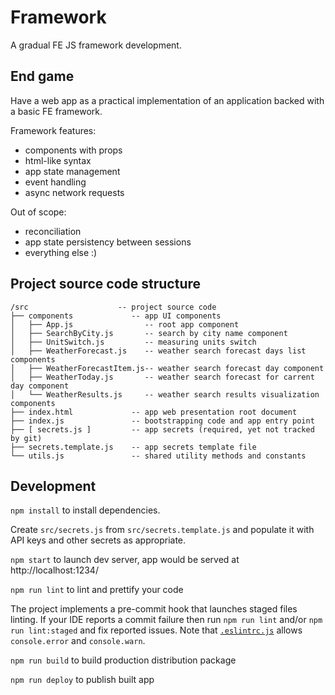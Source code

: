 # Framework

A gradual FE JS framework development.

## End game

Have a web app as a practical implementation
of an application backed with a basic FE framework.

Framework features:

- components with props
- html-like syntax
- app state management
- event handling
- async network requests

Out of scope:

- reconciliation
- app state persistency between sessions
- everything else :)

## Project source code structure

```
/src                    -- project source code
├── components             -- app UI components
│   ├── App.js                -- root app component
│   ├── SearchByCity.js       -- search by city name component
│   ├── UnitSwitch.js         -- measuring units switch
│   ├── WeatherForecast.js    -- weather search forecast days list components
│   ├── WeatherForecastItem.js-- weather search forecast day component
│   ├── WeatherToday.js       -- weather search forecast for carrent day component
│   └── WeatherResults.js     -- weather search results visualization components
├── index.html             -- app web presentation root document
├── index.js               -- bootstrapping code and app entry point
├── [ secrets.js ]         -- app secrets (required, yet not tracked by git)
├── secrets.template.js    -- app secrets template file
└── utils.js               -- shared utility methods and constants
```

## Development

`npm install` to install dependencies.

Create `src/secrets.js` from `src/secrets.template.js` and populate
it with API keys and other secrets as appropriate.

`npm start` to launch dev server, app would be served at http://localhost:1234/

`npm run lint` to lint and prettify your code

The project implements a pre-commit hook that launches staged files linting.
If your IDE reports a commit failure then run `npm run lint` and/or `npm run lint:staged`
and fix reported issues. Note that [`.eslintrc.js`](./.eslintrc.js) allows
`console.error` and `console.warn`.

`npm run build` to build production distribution package

`npm run deploy` to publish built app
